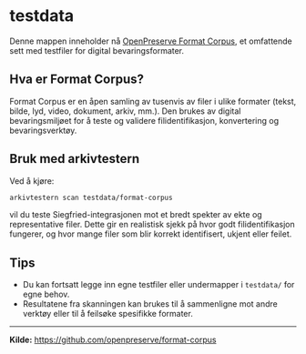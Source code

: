# testdata

Denne mappen inneholder nå [OpenPreserve Format Corpus](https://github.com/openpreserve/format-corpus), et omfattende sett med testfiler for digital bevaringsformater.

## Hva er Format Corpus?
Format Corpus er en åpen samling av tusenvis av filer i ulike formater (tekst, bilde, lyd, video, dokument, arkiv, mm.).
Den brukes av digital bevaringsmiljøet for å teste og validere filidentifikasjon, konvertering og bevaringsverktøy.

## Bruk med arkivtestern
Ved å kjøre:

```sh
arkivtestern scan testdata/format-corpus
```

vil du teste Siegfried-integrasjonen mot et bredt spekter av ekte og representative filer. Dette gir en realistisk sjekk på hvor godt filidentifikasjon fungerer, og hvor mange filer som blir korrekt identifisert, ukjent eller feilet.

## Tips
- Du kan fortsatt legge inn egne testfiler eller undermapper i `testdata/` for egne behov.
- Resultatene fra skanningen kan brukes til å sammenligne mot andre verktøy eller til å feilsøke spesifikke formater.

---

**Kilde:** https://github.com/openpreserve/format-corpus
